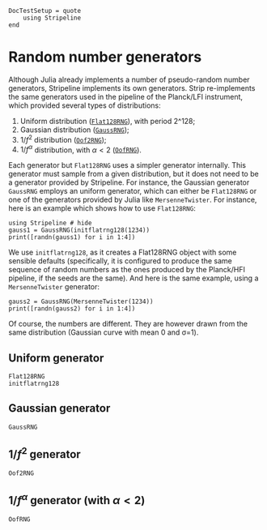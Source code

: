 ```@meta
DocTestSetup = quote
    using Stripeline
end
```

# Random number generators

Although Julia already implements a number of pseudo-random number generators,
Stripeline implements its own generators. Strip re-implements the same
generators used in the pipeline of the Planck/LFI instrument, which provided
several types of distributions:

1. Uniform distribution ([`Flat128RNG`](@ref)), with period 2^128;
1. Gaussian distribution ([`GaussRNG`](@ref));
1. $1/f^2$ distribution ([`Oof2RNG`](@ref));
1. $1/f^α$ distribution, with $α < 2$  ([`OofRNG`](@ref)).

Each generator but `Flat128RNG` uses a simpler generator internally. This
generator must sample from a given distribution, but it does not need to be a
generator provided by Stripeline. For instance, the Gaussian generator
`GaussRNG` employs an uniform generator, which can either be `Flat128RNG` or one
of the generators provided by Julia like `MersenneTwister`. For instance, here
is an example which shows how to use `Flat128RNG`:

```@repl rngexample1
using Stripeline # hide
gauss1 = GaussRNG(initflatrng128(1234))
print([randn(gauss1) for i in 1:4])
```

We use `initflatrng128`, as it creates a Flat128RNG object with some sensible
defaults (specifically, it is configured to produce the same sequence of random
numbers as the ones produced by the Planck/HFI pipeline, if the seeds are the
same). And here is the same example, using a `MersenneTwister` generator:

```@repl rngexample1
gauss2 = GaussRNG(MersenneTwister(1234))
print([randn(gauss2) for i in 1:4])
```

Of course, the numbers are different. They are however drawn from the same
distribution (Gaussian curve with mean 0 and σ=1).

## Uniform generator

```@docs
Flat128RNG
initflatrng128
```

## Gaussian generator

```@docs
GaussRNG
```

## $1/f^2$ generator

```@docs
Oof2RNG
```

## $1/f^α$ generator (with $α < 2$)

```@docs
OofRNG
```
